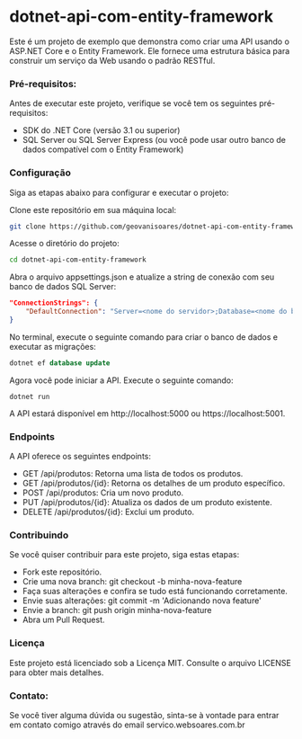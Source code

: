 # dotnet-api-com-entity-framework

Este é um projeto de exemplo que demonstra como criar uma API usando o ASP.NET Core e o Entity Framework. Ele fornece uma estrutura básica para construir um serviço da Web usando o padrão RESTful.

### Pré-requisitos:

Antes de executar este projeto, verifique se você tem os seguintes pré-requisitos:

- SDK do .NET Core (versão 3.1 ou superior)
- SQL Server ou SQL Server Express (ou você pode usar outro banco de dados compatível com o Entity Framework)

### Configuração

Siga as etapas abaixo para configurar e executar o projeto:

Clone este repositório em sua máquina local:

~~~bash
git clone https://github.com/geovanisoares/dotnet-api-com-entity-framework.git
~~~

Acesse o diretório do projeto:

~~~bash
cd dotnet-api-com-entity-framework
~~~

Abra o arquivo appsettings.json e atualize a string de conexão com seu banco de dados SQL Server:

~~~~json
"ConnectionStrings": {
    "DefaultConnection": "Server=<nome do servidor>;Database=<nome do banco de dados>;Trusted_Connection=True;"
}
~~~~

No terminal, execute o seguinte comando para criar o banco de dados e executar as migrações:

~~~~sql
dotnet ef database update
~~~~

Agora você pode iniciar a API. Execute o seguinte comando:

~~~~
dotnet run
~~~~

A API estará disponível em http://localhost:5000 ou https://localhost:5001.

### Endpoints

A API oferece os seguintes endpoints:

- GET /api/produtos: Retorna uma lista de todos os produtos.
- GET /api/produtos/{id}: Retorna os detalhes de um produto específico.
- POST /api/produtos: Cria um novo produto.
- PUT /api/produtos/{id}: Atualiza os dados de um produto existente.
- DELETE /api/produtos/{id}: Exclui um produto.

### Contribuindo

Se você quiser contribuir para este projeto, siga estas etapas:

- Fork este repositório.
- Crie uma nova branch: git checkout -b minha-nova-feature
- Faça suas alterações e confira se tudo está funcionando corretamente.
- Envie suas alterações: git commit -m 'Adicionando nova feature'
- Envie a branch: git push origin minha-nova-feature
- Abra um Pull Request.

### Licença

Este projeto está licenciado sob a Licença MIT. Consulte o arquivo LICENSE para obter mais detalhes.

### Contato:

Se você tiver alguma dúvida ou sugestão, sinta-se à vontade para entrar em contato comigo através do email servico.websoares.com.br
